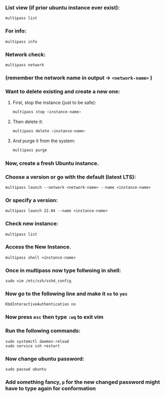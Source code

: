 ### List view (if prior ubuntu instance ever exist): 
	multipass list
### For info:
	multipass info
### Network check:
	multipass network
### (remember the network name in output -> `<network-name>` )
	
### Want to delete existing and create a new one: 
1) First, stop the instance (just to be safe):
	```bash 
	multipass stop <instance-name>
2) Then delete it:
	```bash
	multipass delete <instance-name>	
3) And purge it from the system:
	```bash
	multipass purge
### Now, create a fresh Ubuntu instance. 
### Choose a version or go with the default (latest LTS):
	multipass launch --network <network-name> --name <instance-name>
### Or specify a version:
	multipass launch 22.04 --name <instance-name>
### Check new instance: 
	multipass list
### Access the New Instance.
	multipass shell <instance-name>	

### Once in multipass now type follwoing in shell:
	sudo vim /etc/ssh/sshd_config
### Now go to the following line and make it `no` to `yes` 
	KbdInteractiveAuthentication no
### Now press `esc` then type `:wq` to exit vim
### Run the following commands:
	sudo systemctl daemon-reload
	sudo service ssh restart
### Now change ubuntu password:
	sudo passwd ubuntu
### Add something fancy, `p` for the new changed password might have to type again for conformation
